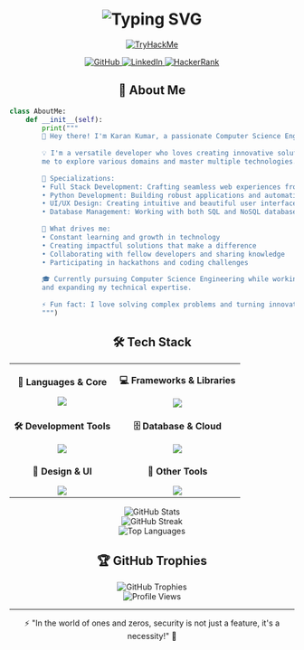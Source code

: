 <h1 align="center">
  <img src="https://readme-typing-svg.herokuapp.com?font=Fira+Code&size=35&duration=3000&pause=1000&color=3B82F6&center=true&vCenter=true&width=500&lines=Hi+%F0%9F%91%8B+I'm+Karan+Kumar;Full+Stack+Developer;Cybersecurity+Expert;Python+Developer" alt="Typing SVG" />
</h1>

<div align="center">

[![TryHackMe](https://tryhackme-badges.s3.amazonaws.com/Karannkx.png)](https://tryhackme.com/p/Karannkx)

</div>

<div align="center">
  <a href="https://github.com/karannkx">
    <img src="https://img.shields.io/badge/GitHub-100000?style=for-the-badge&logo=github&logoColor=white" alt="GitHub"/>
  </a>
  <a href="https://linkedin.com/in/karannkx">
    <img src="https://img.shields.io/badge/LinkedIn-0077B5?style=for-the-badge&logo=linkedin&logoColor=white" alt="LinkedIn"/>
  </a>
  <a href="https://www.hackerrank.com/profile/Karannkx">
    <img src="https://img.shields.io/badge/-Hackerrank-2EC866?style=for-the-badge&logo=HackerRank&logoColor=white" alt="HackerRank"/>
  </a>
</div>

<h2 align="center">💫 About Me</h2>

```python
class AboutMe:
    def __init__(self):
        print("""
        👋 Hey there! I'm Karan Kumar, a passionate Computer Science Engineering student from New Delhi, India 🌆
        
        💡 I'm a versatile developer who loves creating innovative solutions through code. My journey in tech has led 
        me to explore various domains and master multiple technologies.
        
        🎯 Specializations:
        • Full Stack Development: Crafting seamless web experiences from front to back
        • Python Development: Building robust applications and automation solutions
        • UI/UX Design: Creating intuitive and beautiful user interfaces
        • Database Management: Working with both SQL and NoSQL databases
        
        🌟 What drives me:
        • Constant learning and growth in technology
        • Creating impactful solutions that make a difference
        • Collaborating with fellow developers and sharing knowledge
        • Participating in hackathons and coding challenges
        
        🎓 Currently pursuing Computer Science Engineering while working on exciting projects 
        and expanding my technical expertise.
        
        ⚡ Fun fact: I love solving complex problems and turning innovative ideas into reality!
        """)
```

<h2 align="center">🛠️ Tech Stack</h2>

<table align="center">
<tr>
<td align="center">

**🚀 Languages & Core**

<img src="https://skillicons.dev/icons?i=py,js,html,css,ts" />

</td>
<td align="center">

**💻 Frameworks & Libraries**

<img src="https://skillicons.dev/icons?i=react,flask,nodejs,express,tailwind" />

</td>
</tr>
<tr>
<td align="center">

**🛠️ Development Tools**

<img src="https://skillicons.dev/icons?i=git,vscode,figma,postman" />

</td>
<td align="center">

**🗄️ Database & Cloud**

<img src="https://skillicons.dev/icons?i=firebase,mongodb,mysql,postgresql" />

</td>
</tr>
<tr>
<td align="center">

**🎨 Design & UI**

<img src="https://skillicons.dev/icons?i=figma,sass,materialui" />

</td>
<td align="center">

**🔧 Other Tools**

<img src="https://skillicons.dev/icons?i=linux,docker,netlify,vercel" />

</td>
</tr>
</table>

<div align="center">
  <img src="https://github-readme-stats.vercel.app/api?username=karannkx&show_icons=true&theme=tokyonight&hide_border=true&include_all_commits=true&count_private=true" alt="GitHub Stats" />
  <br/>
  <img src="https://github-readme-streak-stats.herokuapp.com/?user=karannkx&theme=tokyonight&hide_border=true" alt="GitHub Streak" />
  <br/>
  <img src="https://github-readme-stats.vercel.app/api/top-langs/?username=karannkx&theme=tokyonight&hide_border=true&layout=compact" alt="Top Languages" />
</div>

<div align="center">
  <h2>🏆 GitHub Trophies</h2>
  <img src="https://github-profile-trophy.vercel.app/?username=karannkx&theme=tokyonight&no-frame=true&no-bg=false&margin-w=4" alt="GitHub Trophies"/>
</div>

<div align="center">
  <img src="https://komarev.com/ghpvc/?username=karannkx&label=Profile%20Views&color=0e75b6&style=flat" alt="Profile Views" />
</div>

---

<div align="center">
  <p>⚡ "In the world of ones and zeros, security is not just a feature, it's a necessity!" 🔐</p>
</div>